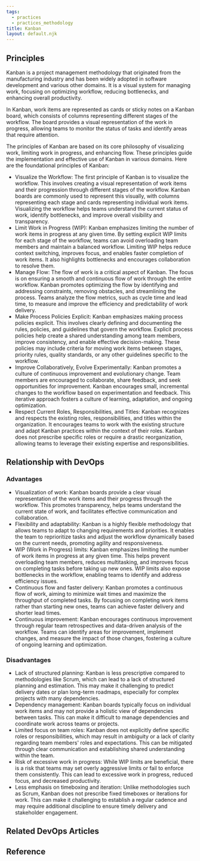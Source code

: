 ```yaml
---
tags:
  - practices
  - practices_methodology
title: Kanban
layout: default.njk
---
```


## Principles

Kanban is a project management methodology that originated from the manufacturing industry and has been widely adopted in software development and various other domains. It is a visual system for managing work, focusing on optimizing workflow, reducing bottlenecks, and enhancing overall productivity.

In Kanban, work items are represented as cards or sticky notes on a Kanban board, which consists of columns representing different stages of the workflow. The board provides a visual representation of the work in progress, allowing teams to monitor the status of tasks and identify areas that require attention.

The principles of Kanban are based on its core philosophy of visualizing work, limiting work in progress, and enhancing flow. These principles guide the implementation and effective use of Kanban in various domains. Here are the foundational principles of Kanban:

- Visualize the Workflow: The first principle of Kanban is to visualize the workflow. This involves creating a visual representation of work items and their progression through different stages of the workflow. Kanban boards are commonly used to represent this visually, with columns representing each stage and cards representing individual work items. Visualizing the workflow helps teams understand the current status of work, identify bottlenecks, and improve overall visibility and transparency.
- Limit Work in Progress (WIP): Kanban emphasizes limiting the number of work items in progress at any given time. By setting explicit WIP limits for each stage of the workflow, teams can avoid overloading team members and maintain a balanced workflow. Limiting WIP helps reduce context switching, improves focus, and enables faster completion of work items. It also highlights bottlenecks and encourages collaboration to resolve them.
- Manage Flow: The flow of work is a critical aspect of Kanban. The focus is on ensuring a smooth and continuous flow of work through the entire workflow. Kanban promotes optimizing the flow by identifying and addressing constraints, removing obstacles, and streamlining the process. Teams analyze the flow metrics, such as cycle time and lead time, to measure and improve the efficiency and predictability of work delivery.
- Make Process Policies Explicit: Kanban emphasizes making process policies explicit. This involves clearly defining and documenting the rules, policies, and guidelines that govern the workflow. Explicit process policies help create a shared understanding among team members, improve consistency, and enable effective decision-making. These policies may include criteria for moving work items between stages, priority rules, quality standards, or any other guidelines specific to the workflow.
- Improve Collaboratively, Evolve Experimentally: Kanban promotes a culture of continuous improvement and evolutionary change. Team members are encouraged to collaborate, share feedback, and seek opportunities for improvement. Kanban encourages small, incremental changes to the workflow based on experimentation and feedback. This iterative approach fosters a culture of learning, adaptation, and ongoing optimization.
- Respect Current Roles, Responsibilities, and Titles: Kanban recognizes and respects the existing roles, responsibilities, and titles within the organization. It encourages teams to work with the existing structure and adapt Kanban practices within the context of their roles. Kanban does not prescribe specific roles or require a drastic reorganization, allowing teams to leverage their existing expertise and responsibilities.

## Relationship with DevOps

### Advantages

- Visualization of work: Kanban boards provide a clear visual representation of the work items and their progress through the workflow. This promotes transparency, helps teams understand the current state of work, and facilitates effective communication and collaboration.
- Flexibility and adaptability: Kanban is a highly flexible methodology that allows teams to adapt to changing requirements and priorities. It enables the team to reprioritize tasks and adjust the workflow dynamically based on the current needs, promoting agility and responsiveness.
- WIP (Work in Progress) limits: Kanban emphasizes limiting the number of work items in progress at any given time. This helps prevent overloading team members, reduces multitasking, and improves focus on completing tasks before taking up new ones. WIP limits also expose bottlenecks in the workflow, enabling teams to identify and address efficiency issues.
- Continuous flow and faster delivery: Kanban promotes a continuous flow of work, aiming to minimize wait times and maximize the throughput of completed tasks. By focusing on completing work items rather than starting new ones, teams can achieve faster delivery and shorter lead times.
- Continuous improvement: Kanban encourages continuous improvement through regular team retrospectives and data-driven analysis of the workflow. Teams can identify areas for improvement, implement changes, and measure the impact of those changes, fostering a culture of ongoing learning and optimization.

### Disadvantages

- Lack of structured planning: Kanban is less prescriptive compared to methodologies like Scrum, which can lead to a lack of structured planning and estimation. This may make it challenging to predict delivery dates or plan long-term roadmaps, especially for complex projects with many dependencies.
- Dependency management: Kanban boards typically focus on individual work items and may not provide a holistic view of dependencies between tasks. This can make it difficult to manage dependencies and coordinate work across teams or projects.
- Limited focus on team roles: Kanban does not explicitly define specific roles or responsibilities, which may result in ambiguity or a lack of clarity regarding team members' roles and expectations. This can be mitigated through clear communication and establishing shared understanding within the team.
- Risk of excessive work in progress: While WIP limits are beneficial, there is a risk that teams may set overly aggressive limits or fail to enforce them consistently. This can lead to excessive work in progress, reduced focus, and decreased productivity.
- Less emphasis on timeboxing and iteration: Unlike methodologies such as Scrum, Kanban does not prescribe fixed timeboxes or iterations for work. This can make it challenging to establish a regular cadence and may require additional discipline to ensure timely delivery and stakeholder engagement.

## Related DevOps Articles

## Reference
